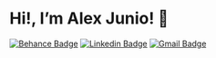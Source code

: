 <!--
**ajuniodx/ajuniodx** is a ✨ _special_ ✨ repository because its `README.md` (this file) appears on your GitHub profile.
### Hi there 👋
Here are some ideas to get you started:

- 🔭 I’m currently working for KaBuM!
- 😄 I’m currently learning everything about Javascript for Web, Mobile and Desktop
- 🤗 2022 Goals: Become expert in Javascript for Mobile
- ⚡ Fun fact: ...
[![Github Badge](https://img.shields.io/badge/-Github-000?style=flat-square&logo=Github&logoColor=white&link=https://github.com/ajuniodx)](https://github.com/ajuniodx)
-->

# Hi!, I’m  Alex Junio! 👋

[![Behance Badge](https://img.shields.io/badge/-Behance-d83464?style=flat-square&logo=Behance&logoColor=white&link=https://www.behance.net/alexjuniofaa56)](https://www.behance.net/alexjuniofaa56)
[![Linkedin Badge](https://img.shields.io/badge/-LinkedIn-blue?style=flat-square&logo=Linkedin&logoColor=white&link=https://www.linkedin.com/in/dx-alexjunio)](https://www.linkedin.com/in/dx-alexjunio)
[![Gmail Badge](https://img.shields.io/badge/-Email-e60023?style=flat-square&logo=Gmail&logoColor=white&link=mailto:alexjunioferreira17@gmail.com)](mailto:alexjunioferreira17@gmail.com)
